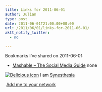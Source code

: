 ```yaml
---
title: Links for 2011-06-01
author: Julian
type: post
date: 2011-06-01T21:00:00+00:00
url: /2011/06/01/links-for-2011-06-01/
aktt_notify_twitter:
  - no

---
```

Bookmarks I&#8217;ve shared on 2011-06-01:

  * [Mashable &#8211; The Social Media Guide][1] 
    none</li> </ul> 
    
    <p class="deliciouslink">
      <a href="http://del.icio.us/synesthesia" title="See all my bookmarks on del.icio.us"><img src="https://www.synesthesia.co.uk/images/deliciousicon.jpg" alt="Delicious icon" /></a>&nbsp;I am <a href="http://del.icio.us/synesthesia" title="See all my bookmarks on del.icio.us">Synesthesia</a>
    </p>
    
    <p class="deliciouslink">
      <a href="http://del.icio.us/network?add=synesthesia" title="Add me to your del.icio.us network"><img src="https://www.synesthesia.co.uk/images/add.gif" alt="" /></a>&nbsp;<a href="http://del.icio.us/network?add=synesthesia" title="Add me to your del.icio.us network">Add me to your network</a>
    </p>

 [1]: http://mashable.com/2010/08/05/self-publish-anything/?utm_source=feedburner